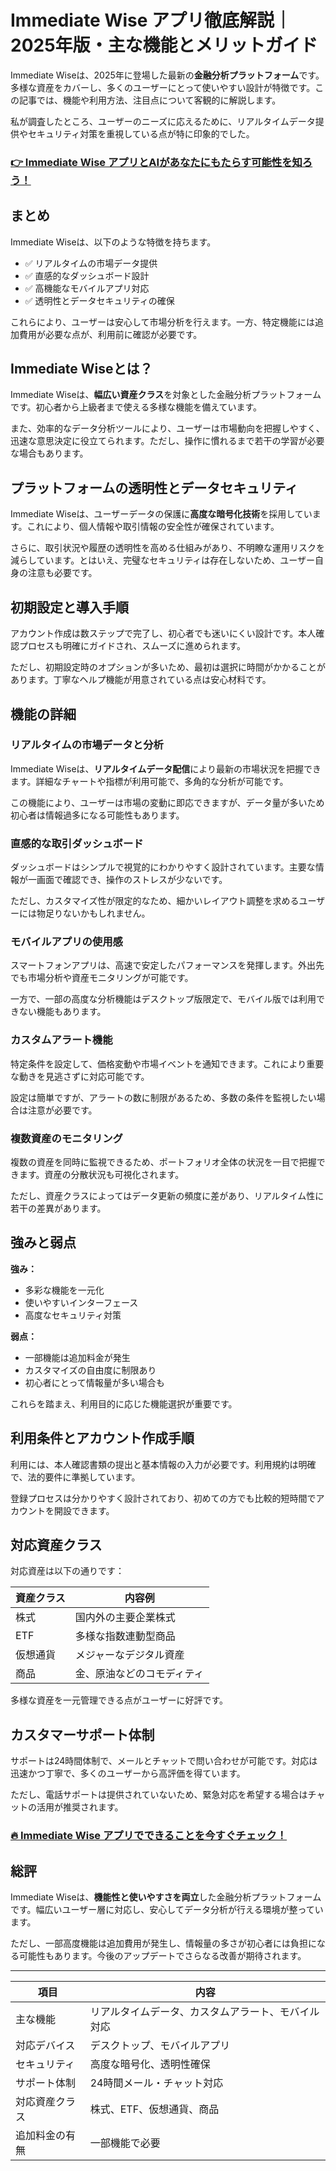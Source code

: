 # Immediate Wise アプリ徹底解説｜2025年版・主な機能とメリットガイド
 

Immediate Wiseは、2025年に登場した最新の**金融分析プラットフォーム**です。多様な資産をカバーし、多くのユーザーにとって使いやすい設計が特徴です。この記事では、機能や利用方法、注目点について客観的に解説します。

私が調査したところ、ユーザーのニーズに応えるために、リアルタイムデータ提供やセキュリティ対策を重視している点が特に印象的でした。

### [👉  Immediate Wise アプリとAIがあなたにもたらす可能性を知ろう！](https://tinyurl.com/2dfkz9nd)
## まとめ

Immediate Wiseは、以下のような特徴を持ちます。

- ✅ リアルタイムの市場データ提供  
- ✅ 直感的なダッシュボード設計  
- ✅ 高機能なモバイルアプリ対応  
- ✅ 透明性とデータセキュリティの確保  

これらにより、ユーザーは安心して市場分析を行えます。一方、特定機能には追加費用が必要な点が、利用前に確認が必要です。

## Immediate Wiseとは？

Immediate Wiseは、**幅広い資産クラス**を対象とした金融分析プラットフォームです。初心者から上級者まで使える多様な機能を備えています。

また、効率的なデータ分析ツールにより、ユーザーは市場動向を把握しやすく、迅速な意思決定に役立てられます。ただし、操作に慣れるまで若干の学習が必要な場合もあります。

## プラットフォームの透明性とデータセキュリティ

Immediate Wiseは、ユーザーデータの保護に**高度な暗号化技術**を採用しています。これにより、個人情報や取引情報の安全性が確保されています。

さらに、取引状況や履歴の透明性を高める仕組みがあり、不明瞭な運用リスクを減らしています。とはいえ、完璧なセキュリティは存在しないため、ユーザー自身の注意も必要です。

## 初期設定と導入手順

アカウント作成は数ステップで完了し、初心者でも迷いにくい設計です。本人確認プロセスも明確にガイドされ、スムーズに進められます。

ただし、初期設定時のオプションが多いため、最初は選択に時間がかかることがあります。丁寧なヘルプ機能が用意されている点は安心材料です。

## 機能の詳細

### リアルタイムの市場データと分析

Immediate Wiseは、**リアルタイムデータ配信**により最新の市場状況を把握できます。詳細なチャートや指標が利用可能で、多角的な分析が可能です。

この機能により、ユーザーは市場の変動に即応できますが、データ量が多いため初心者は情報過多になる可能性もあります。

### 直感的な取引ダッシュボード

ダッシュボードはシンプルで視覚的にわかりやすく設計されています。主要な情報が一画面で確認でき、操作のストレスが少ないです。

ただし、カスタマイズ性が限定的なため、細かいレイアウト調整を求めるユーザーには物足りないかもしれません。

### モバイルアプリの使用感

スマートフォンアプリは、高速で安定したパフォーマンスを発揮します。外出先でも市場分析や資産モニタリングが可能です。

一方で、一部の高度な分析機能はデスクトップ版限定で、モバイル版では利用できない機能もあります。

### カスタムアラート機能

特定条件を設定して、価格変動や市場イベントを通知できます。これにより重要な動きを見逃さずに対応可能です。

設定は簡単ですが、アラートの数に制限があるため、多数の条件を監視したい場合は注意が必要です。

### 複数資産のモニタリング

複数の資産を同時に監視できるため、ポートフォリオ全体の状況を一目で把握できます。資産の分散状況も可視化されます。

ただし、資産クラスによってはデータ更新の頻度に差があり、リアルタイム性に若干の差異があります。

## 強みと弱点

**強み：**

- 多彩な機能を一元化  
- 使いやすいインターフェース  
- 高度なセキュリティ対策  

**弱点：**

- 一部機能は追加料金が発生  
- カスタマイズの自由度に制限あり  
- 初心者にとって情報量が多い場合も  

これらを踏まえ、利用目的に応じた機能選択が重要です。

## 利用条件とアカウント作成手順

利用には、本人確認書類の提出と基本情報の入力が必要です。利用規約は明確で、法的要件に準拠しています。

登録プロセスは分かりやすく設計されており、初めての方でも比較的短時間でアカウントを開設できます。

## 対応資産クラス

対応資産は以下の通りです：

| 資産クラス | 内容例                    |
|------------|---------------------------|
| 株式       | 国内外の主要企業株式     |
| ETF        | 多様な指数連動型商品     |
| 仮想通貨   | メジャーなデジタル資産   |
| 商品       | 金、原油などのコモディティ |

多様な資産を一元管理できる点がユーザーに好評です。

## カスタマーサポート体制

サポートは24時間体制で、メールとチャットで問い合わせが可能です。対応は迅速かつ丁寧で、多くのユーザーから高評価を得ています。

ただし、電話サポートは提供されていないため、緊急対応を希望する場合はチャットの活用が推奨されます。

### [🔥 Immediate Wise アプリでできることを今すぐチェック！](https://tinyurl.com/2dfkz9nd)
## 総評

Immediate Wiseは、**機能性と使いやすさを両立**した金融分析プラットフォームです。幅広いユーザー層に対応し、安心してデータ分析が行える環境が整っています。

ただし、一部高度機能は追加費用が発生し、情報量の多さが初心者には負担になる可能性もあります。今後のアップデートでさらなる改善が期待されます。

---

| 項目             | 内容                                   |
|------------------|--------------------------------------|
| 主な機能         | リアルタイムデータ、カスタムアラート、モバイル対応 |
| 対応デバイス     | デスクトップ、モバイルアプリ          |
| セキュリティ     | 高度な暗号化、透明性確保               |
| サポート体制     | 24時間メール・チャット対応             |
| 対応資産クラス   | 株式、ETF、仮想通貨、商品             |
| 追加料金の有無   | 一部機能で必要                         |